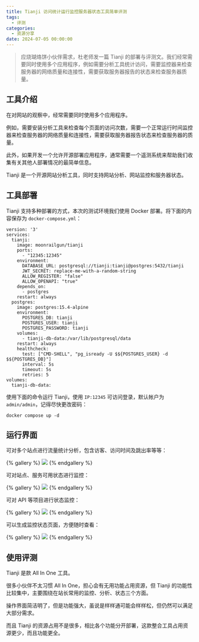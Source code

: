```yaml
---
title: Tianji 访问统计运行监控服务器状态工具简单评测
tags:
  - 评测
categories:
  - 资源分享
date: 2024-07-05 00:00:00
---
```


> 应烧瑚烙饼小伙伴需求，杜老师发一篇 Tianji 的部署与评测文。我们经常需要同时使用多个应用程序，例如需要分析工具统计访问，需要监控器来检查服务器的网络质量和连接性，需要获取服务器报告的状态来检查服务器质量。

<!-- more -->

## 工具介绍

在对网站的观察中，经常需要同时使用多个应用程序。

例如，需要安装分析工具来检查每个页面的访问次数，需要一个正常运行时间监控器来检查服务器的网络质量和连接性，需要获取服务器报告状态来检查服务器的质量。

此外，如果开发一个允许开源部署应用程序，通常需要一个遥测系统来帮助我们收集有关其他人部署情况的最简单信息。

Tianji 是一个开源网站分析工具，同时支持网站分析、网站监控和服务器状态。

## 工具部署

Tianji 支持多种部署的方式，本次的测试环境我们使用 Docker 部署。将下面的内容保存为 `docker-compose.yml`：

```
version: '3'
services:
  tianji:
    image: moonrailgun/tianji
    ports:
      - "12345:12345"
    environment:
      DATABASE_URL: postgresql://tianji:tianji@postgres:5432/tianji
      JWT_SECRET: replace-me-with-a-random-string
      ALLOW_REGISTER: "false"
      ALLOW_OPENAPI: "true"
    depends_on:
      - postgres
    restart: always
  postgres:
    image: postgres:15.4-alpine
    environment:
      POSTGRES_DB: tianji
      POSTGRES_USER: tianji
      POSTGRES_PASSWORD: tianji
    volumes:
      - tianji-db-data:/var/lib/postgresql/data
    restart: always
    healthcheck:
      test: ["CMD-SHELL", "pg_isready -U $${POSTGRES_USER} -d $${POSTGRES_DB}"]
      interval: 5s
      timeout: 5s
      retries: 5
volumes:
  tianji-db-data:
```

使用下面的命令运行 Tianji，使用 `IP:12345` 可访问登录，默认帐户为 `admin/admin`，记得尽快更改密码：

```
docker compose up -d
```

## 运行界面

可对多个站点进行流量统计分析，包含访客、访问时间及跳出率等等：

{% gallery %}
![](https://cdn.dusays.com/2024/07/724-1.jpg)
{% endgallery %}

可对站点、服务可用状态进行监控：

{% gallery %}
![](https://cdn.dusays.com/2024/07/724-2.jpg)
{% endgallery %}

可对 API 等项目进行状态监控：

{% gallery %}
![](https://cdn.dusays.com/2024/07/724-3.jpg)
{% endgallery %}

可以生成监控状态页面，方便随时查看：

{% gallery %}
![](https://cdn.dusays.com/2024/07/724-4.jpg)
{% endgallery %}

## 使用评测

Tianji 是款 All In One 工具。

很多小伙伴不太习惯 All In One，担心会有无用功能占用资源，但 Tianji 的功能性比较集中，主要围绕在站长常用的监控、分析、状态三个方面。

操作界面简洁明了，但是功能强大，虽说是样样通可能会样样松，但仍然可以满足大部分需求。

而且 Tianji 的资源占用不是很多，相比各个功能分开部署，这款整合工具占用资源更少，而且功能更全。